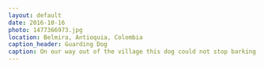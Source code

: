 ```yaml
---
layout: default
date: 2016-10-16
photo: 1477366973.jpg
location: Belmira, Antioquia, Colombia
caption_header: Guarding Dog
caption: On our way out of the village this dog could not stop barking to those tourists passing by :)
---
```

